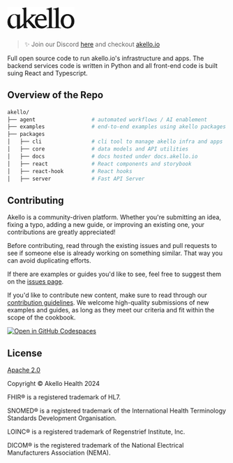 <a href="https://akello.io" target="_blank">
  <picture>
    <source media="(prefers-color-scheme: dark)" srcset="/assets/akello-logo-white.png" style="max-width: 100%; height: 50px; margin-bottom: 20px">    
    <img src="/assets/akello-logo.png" alt="Akello Logo" height="50"/>
  </picture>
</a>

<h3></h3>

> ✨ Join our Discord [here](https://discord.gg/WSqNrWBKKw) and checkout [akello.io](https://akello.io)

Full open source code to run akello.io's infrastructure and apps. The backend services code is written in Python and all front-end code is built suing React and Typescript.


## Overview of the Repo

```sh
akello/
├── agent                  # automated workflows / AI enablement
├── examples               # end-to-end examples using akello packages
├── packages
│   ├── cli                # cli tool to manage akello infra and apps
│   ├── core               # data models and API utilities
│   ├── docs               # docs hosted under docs.akello.io
│   ├── react              # React components and storybook
│   ├── react-hook         # React hooks
│   ├── server             # Fast API Server
```

## Contributing

Akello is a community-driven platform. Whether you're submitting an idea, fixing a typo, adding a new guide, or improving an existing one, your contributions are greatly appreciated!

Before contributing, read through the existing issues and pull requests to see if someone else is already working on something similar. That way you can avoid duplicating efforts.

If there are examples or guides you'd like to see, feel free to suggest them on the [issues page](https://github.com/akello-io/akello/issues).

If you'd like to contribute new content, make sure to read through our [contribution guidelines](https://akello.io/docs/developers/contributing). We welcome high-quality submissions of new examples and guides, as long as they meet our criteria and fit within the scope of the cookbook.


[![Open in GitHub Codespaces](https://github.com/codespaces/badge.svg)](https://github.com/codespaces/new?hide_repo_select=true&ref=main&repo=akello-io/akello&machine=basicLinux32gb&location=EastUs)


## License

[Apache 2.0](LICENSE.txt)

Copyright &copy; Akello Health 2024

FHIR&reg; is a registered trademark of HL7.

SNOMED&reg; is a registered trademark of the International Health Terminology Standards Development Organisation.

LOINC&reg; is a registered trademark of Regenstrief Institute, Inc.

DICOM&reg; is the registered trademark of the National Electrical Manufacturers Association (NEMA).
